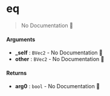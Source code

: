 # eq

> No Documentation 🚧

#### Arguments

- **\_self** : `BVec2` \- No Documentation 🚧
- **other** : `BVec2` \- No Documentation 🚧

#### Returns

- **arg0** : `bool` \- No Documentation 🚧